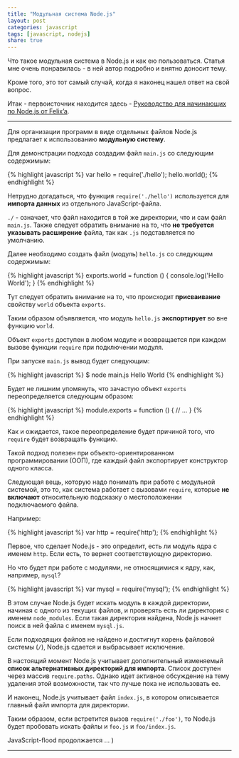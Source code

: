 ```yaml
---
title: "Модульная система Node.js"
layout: post
categories: javascript
tags: [javascript, nodejs]
share: true
---
```


Что такое модульная система в Node.js и как ею пользоваться. Статья мне очень понравилась - в ней автор подробно и внятно доносит тему.

Кроме того, это тот самый случай, когда я наконец нашел ответ на свой вопрос.

Итак - первоисточник находится здесь - [Руководство для начинающих по Node.js от Felix’a][1].

***

Для организации программ в виде отдельных файлов Node.js предлагает к использованию **модульную систему**.

Для демонстрации подхода создадим файл `main.js` со следующим содержимым:

{% highlight javascript %}
var hello = require('./hello');
hello.world();
{% endhighlight %}

Нетрудно догадаться, что функция `require('./hello')` используется для **импорта данных** из отдельного JavaScript-файла.

`./` - означает, что файл находится в той же директории, что и сам файл `main.js`. Также следует обратить внимание на то, что **не требуется указывать расширение** файла, так как `.js` подставляется по умолчанию.

Далее необходимо создать файл (модуль) `hello.js` со следующим содержимым:

{% highlight javascript %}
exports.world = function () {
  console.log('Hello World');
}
{% endhighlight %}

Тут следует обратить внимание на то, что происходит **присваивание** свойству `world` объекта `exports`.

Таким образом объявляется, что модуль `hello.js` **экспортирует** во вне функцию `world`.

Объект `exports` доступен в любом модуле и возвращается при каждом вызове функции `require` при подключении модуля.

При запуске `main.js` вывод будет следующим:

{% highlight javascript %}
$ node main.js
Hello World
{% endhighlight %}

Будет не лишним упомянуть, что зачастую объект `exports` переопределяется следующим образом:

{% highlight javascript %}
module.exports = function () {
  // ...
}
{% endhighlight %}

Как и ожидается, такое переопределение будет причиной того, что `require` будет возвращать функцию.

Такой подход полезен при объекто-ориентированном программировании (ООП), где каждый файл экспортирует конструктор одного класса.

Следующая вещь, которую надо понимать при работе с модульной системой, это то, как система работает с вызовами `require`, которые **не включают** относительную подсказку о местоположении подключаемого файла.

Например:

{% highlight javascript %}
var http = require('http');
{% endhighlight %}

Первое, что сделает Node.js - это определит, есть ли модуль ядра с именем `http`. Если есть, то вернет соответствующую директорию.

Но что будет при работе с модулями, не относящимися к ядру, как, например, `mysql`?

{% highlight javascript %}
var mysql = require('mysql');
{% endhighlight %}

В этом случае Node.js будет искать модуль в каждой директории, начиная с одного из текущих файлов, и проверять есть ли директория с именем `node_modules`. Если такая директория найдена, Node.js начнет поиск в ней файла с именем `mysql.js`.

Если подходящих файлов не найдено и достигнут корень файловой системы (`/`), Node.js сдается и выбрасывает исключение.

В настоящий момент Node.js учитывает дополнительный изменяемый **список альтернативных директорий для импорта**. Список доступен через массив `require.paths`. Однако идет активное обсуждение на тему удаления этой возможности, так что лучше пока не использовать ее.

И наконец, Node.js учитывает файл `index.js`, в котором описывается главный файл импорта для директории.

Таким образом, если встретится вызов `require('./foo')`, то Node.js будет пробовать искать файлы и `foo.js` и `foo/index.js`.

JavaScript-flood продолжается ... )

***
[1]: http://nodeguide.ru/doc/felix/beginner/ "Руководство для начинающих по Node.js от Felix'a"
